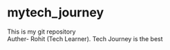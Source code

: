 # mytech_journey
This is my git repository
<br>
Auther- Rohit (Tech Learner). Tech Journey is the best
